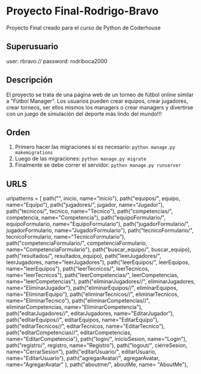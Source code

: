 # Proyecto Final-Rodrigo-Bravo
Proyecto Final creado para el curso de Python de Coderhouse

## Superusuario
user: rbravo //
password: rodriboca2000

## Descripción

El proyecto se trata de una página web de un torneo de fútbol online similar a "Fútbol Manager". 
Los usuarios pueden crear equipos, 
crear jugadores, crear torneos, ser ellos mismos los managers o crear managers
y divertirse con un juego de simulación del deporte más lindo del mundo!!!

## Orden

1. Primero hacer las migraciones si es necesario: `python manage.py makemigrations`
2. Luego de las migraciones: `python manage.py migrate`
3. Finalmente se debe correr el servidor: `python manage.py runserver`

## URLS

urlpatterns = [
    path("", inicio, name="Inicio"),
    path("equipos/", equipo, name="Equipo"),
    path("jugadores/", jugador, name="Jugador"),
    path("tecnicos/", tecnico, name="Tecnico"),
    path("competencias/", competencia, name="Competencia"),
    path("equipoFormulario/", equipoFormulario, name="EquipoFormulario"),
    path("jugadorFormulario/", jugadorFormulario, name="JugadorFormulario"),
    path("tecnicoFormulario/", tecnicoFormulario, name="TecnicoFormulario"),
    path("competenciaFormulario/", competenciaFormulario, name="CompetenciaFormulario"),
    path("buscar_equipo/", buscar_equipo),
    path("resultados/", resultados_equipo),
    path("leerJugadores/", leerJugadores, name="leerJugadores"),
    path("leerEquipos/", leerEquipos, name="leerEquipos"),
    path("leerTecnicos/", leerTecnicos, name="leerTecnicos"),
    path("leerCompetencias/", leerCompetencias, name="leerCompetencias"),
    path("eliminarJugadores/<jugadorNombre>/", eliminarJugadores, name="EliminarJugador"),
    path("eliminarEquipos/<equipoNombre>/", eliminarEquipos, name="EliminarEquipo"),
    path("eliminarTecnicos/<tecnicoNombre>/", eliminarTecnicos, name="EliminarTecnico"),
    path("eliminarCompetencias/<competenciaNombre>/", eliminarCompetencias, name="EliminarCompetencia"),
    path("editarJugadores/<jugadorNombre>/", editarJugadores, name="EditarJugador"),
    path("editarEquipos/<equipoNombre>/", editarEquipos, name="EditarEquipo"),
    path("editarTecnicos/<tecnicoNombre>/", editarTecnicos, name="EditarTecnico"),
    path("editarCompetencias/<competenciaNombre>/", editarCompetencias, name="EditarCompetencia"),
    path("login/", inicioSesion, name="Login"),
    path("registro/", registro, name="Registro"),
    path("logout/", cierreSesion, name="CerrarSesion"),
    path("editarUsuario/", editarUsuario, name="EditarUsuario"),
    path("agregarAvatar/", agregarAvatar, name="AgregarAvatar" ),
    path("aboutme/", aboutMe, name= "AboutMe"),

